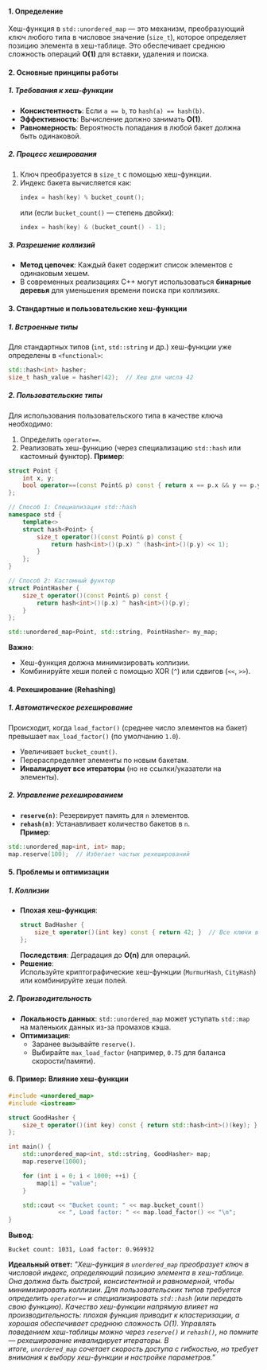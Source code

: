 #### 1. Определение  
Хеш-функция в `std::unordered_map` — это механизм, преобразующий ключ любого типа в числовое значение (`size_t`), которое определяет позицию элемента в хеш-таблице. Это обеспечивает среднюю сложность операций **O(1)** для вставки, удаления и поиска.

#### **2. Основные принципы работы**  
##### **1. Требования к хеш-функции**  
- **Консистентность**: Если `a == b`, то `hash(a) == hash(b)`.  
- **Эффективность**: Вычисление должно занимать **O(1)**.  
- **Равномерность**: Вероятность попадания в любой бакет должна быть одинаковой.  
##### **2. Процесс хеширования**  
1. Ключ преобразуется в `size_t` с помощью хеш-функции.  
2. Индекс бакета вычисляется как:  
   ```cpp
   index = hash(key) % bucket_count();
   ```
   или (если `bucket_count()` — степень двойки):  
   ```cpp
   index = hash(key) & (bucket_count() - 1);
   ```
##### **3. Разрешение коллизий**  
- **Метод цепочек**: Каждый бакет содержит список элементов с одинаковым хешем.  
- В современных реализациях C++ могут использоваться **бинарные деревья** для уменьшения времени поиска при коллизиях.  

#### **3. Стандартные и пользовательские хеш-функции**  
##### **1. Встроенные типы**  
Для стандартных типов (`int`, `std::string` и др.) хеш-функции уже определены в `<functional>`:  
```cpp
std::hash<int> hasher;
size_t hash_value = hasher(42);  // Хеш для числа 42
```
##### **2. Пользовательские типы**  
Для использования пользовательского типа в качестве ключа необходимо:  
1. Определить `operator==`.  
2. Реализовать хеш-функцию (через специализацию `std::hash` или кастомный функтор).
**Пример**:  
```cpp
struct Point {
    int x, y;
    bool operator==(const Point& p) const { return x == p.x && y == p.y; }
};

// Способ 1: Специализация std::hash
namespace std {
    template<>
    struct hash<Point> {
        size_t operator()(const Point& p) const {
            return hash<int>()(p.x) ^ (hash<int>()(p.y) << 1);
        }
    };
}

// Способ 2: Кастомный функтор
struct PointHasher {
    size_t operator()(const Point& p) const {
        return hash<int>()(p.x) ^ hash<int>()(p.y);
    }
};

std::unordered_map<Point, std::string, PointHasher> my_map;
```
**Важно**:  
- Хеш-функция должна минимизировать коллизии.  
- Комбинируйте хеши полей с помощью XOR (`^`) или сдвигов (`<<`, `>>`).  

#### **4. Рехеширование (Rehashing)**  
##### **1. Автоматическое рехеширование**  
Происходит, когда `load_factor()` (среднее число элементов на бакет) превышает `max_load_factor()` (по умолчанию `1.0`).  
- Увеличивает `bucket_count()`.  
- Перераспределяет элементы по новым бакетам.  
- **Инвалидирует все итераторы** (но не ссылки/указатели на элементы).  
##### **2. Управление рехешированием**  
- **`reserve(n)`**: Резервирует память для `n` элементов.  
- **`rehash(n)`**: Устанавливает количество бакетов в `n`.  
**Пример**:  
```cpp
std::unordered_map<int, int> map;
map.reserve(100);  // Избегает частых рехеширований
```

#### **5. Проблемы и оптимизации**  
##### **1. Коллизии**  
- **Плохая хеш-функция**:  
  ```cpp
  struct BadHasher {
      size_t operator()(int key) const { return 42; }  // Все ключи в один бакет!
  };
  ```
  **Последствия**: Деградация до **O(n)** для операций.  
- **Решение**:  
  Используйте криптографические хеш-функции (`MurmurHash`, `CityHash`) или комбинируйте хеши полей.  
##### **2. Производительность**  
- **Локальность данных**: `std::unordered_map` может уступать `std::map` на маленьких данных из-за промахов кэша.  
- **Оптимизация**:  
  - Заранее вызывайте `reserve()`.  
  - Выбирайте `max_load_factor` (например, `0.75` для баланса скорости/памяти).  

#### **6. Пример: Влияние хеш-функции**  

```cpp
#include <unordered_map>
#include <iostream>

struct GoodHasher {
    size_t operator()(int key) const { return std::hash<int>()(key); }
};

int main() {
    std::unordered_map<int, std::string, GoodHasher> map;
    map.reserve(1000);

    for (int i = 0; i < 1000; ++i) {
        map[i] = "value";
    }

    std::cout << "Bucket count: " << map.bucket_count() 
              << ", Load factor: " << map.load_factor() << "\n";
}
```
**Вывод**:  
```
Bucket count: 1031, Load factor: 0.969932
```

**Идеальный ответ:**
_"Хеш-функция в `unordered_map` преобразует ключ в числовой индекс, определяющий позицию элемента в хеш-таблице. Она должна быть быстрой, консистентной и равномерной, чтобы минимизировать коллизии. Для пользовательских типов требуется определить `operator==` и специализировать `std::hash` (или передать свою функцию). Качество хеш-функции напрямую влияет на производительность: плохая функция приводит к кластеризации, а хорошая обеспечивает среднюю сложность O(1). Управлять поведением хеш-таблицы можно через `reserve()` и `rehash()`, но помните — рехеширование инвалидирует итераторы. В итоге, `unordered_map` сочетает скорость доступа с гибкостью, но требует внимания к выбору хеш-функции и настройке параметров."_